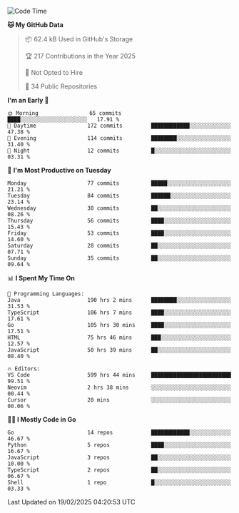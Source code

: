 <!--START_SECTION:thansetan-waka-->
![Code Time](http://img.shields.io/badge/Code%20Time-604%20hrs%2035%20mins-blue)

**🐱 My GitHub Data** 

> 📦 62.4 kB Used in GitHub's Storage 
 > 
> 🏆 217 Contributions in the Year 2025
 > 
> 🚫 Not Opted to Hire
 > 
> 📜 34 Public Repositories 
 > 

**I'm an Early 🐤** 

```text
🌞 Morning                65 commits          ████░░░░░░░░░░░░░░░░░░░░░   17.91 % 
🌆 Daytime                172 commits         ████████████░░░░░░░░░░░░░   47.38 % 
🌃 Evening                114 commits         ████████░░░░░░░░░░░░░░░░░   31.40 % 
🌙 Night                  12 commits          █░░░░░░░░░░░░░░░░░░░░░░░░   03.31 % 
```

📅 **I'm Most Productive on Tuesday** 

```text
Monday                   77 commits          █████░░░░░░░░░░░░░░░░░░░░   21.21 % 
Tuesday                  84 commits          ██████░░░░░░░░░░░░░░░░░░░   23.14 % 
Wednesday                30 commits          ██░░░░░░░░░░░░░░░░░░░░░░░   08.26 % 
Thursday                 56 commits          ████░░░░░░░░░░░░░░░░░░░░░   15.43 % 
Friday                   53 commits          ████░░░░░░░░░░░░░░░░░░░░░   14.60 % 
Saturday                 28 commits          ██░░░░░░░░░░░░░░░░░░░░░░░   07.71 % 
Sunday                   35 commits          ██░░░░░░░░░░░░░░░░░░░░░░░   09.64 % 
```

📊 **I Spent My Time On** 

```text
💬 Programming Languages: 
Java                     190 hrs 2 mins      ████████░░░░░░░░░░░░░░░░░   31.53 % 
TypeScript               106 hrs 7 mins      ████░░░░░░░░░░░░░░░░░░░░░   17.61 % 
Go                       105 hrs 30 mins     ████░░░░░░░░░░░░░░░░░░░░░   17.51 % 
HTML                     75 hrs 46 mins      ███░░░░░░░░░░░░░░░░░░░░░░   12.57 % 
JavaScript               50 hrs 39 mins      ██░░░░░░░░░░░░░░░░░░░░░░░   08.40 % 

🔥 Editors: 
VS Code                  599 hrs 44 mins     █████████████████████████   99.51 % 
Neovim                   2 hrs 38 mins       ░░░░░░░░░░░░░░░░░░░░░░░░░   00.44 % 
Cursor                   20 mins             ░░░░░░░░░░░░░░░░░░░░░░░░░   00.06 % 
```

**🧑‍💻 I Mostly Code in Go** 

```text
Go                       14 repos            ████████████░░░░░░░░░░░░░   46.67 % 
Python                   5 repos             ████░░░░░░░░░░░░░░░░░░░░░   16.67 % 
JavaScript               3 repos             ██░░░░░░░░░░░░░░░░░░░░░░░   10.00 % 
TypeScript               2 repos             ██░░░░░░░░░░░░░░░░░░░░░░░   06.67 % 
Shell                    1 repo              █░░░░░░░░░░░░░░░░░░░░░░░░   03.33 % 
```

Last Updated on 19/02/2025 04:20:53 UTC
<!--END_SECTION:thansetan-waka-->